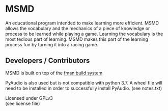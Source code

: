 # MSMD

An educational program intended to make learning more efficient. MSMD allows the vocabulary and the mechanics of a piece of knowledge or process to be learned while playing a game. Learning the vocabulary is the most tedious part of learning. MSMD makes this part of the learning process fun by turning it into a racing game.

## Developers / Contributors
MSMD is built on top of the [fman build system](https://github.com/mherrmann/fbs)

PyAudio is also used but is not compatible with python 3.7.  A wheel file will need to be installed in order to successfully install PyAudio. (see notes.txt)


Licensed under GPLv3  
(see license file)
